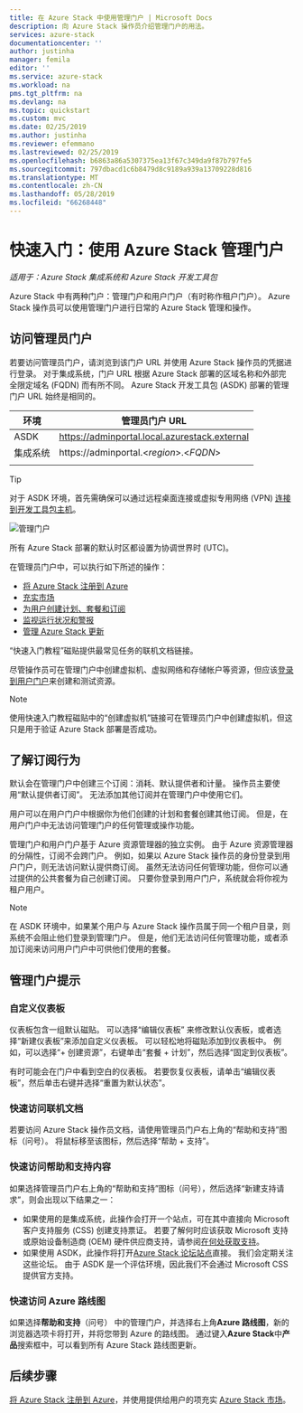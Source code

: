 ```yaml
---
title: 在 Azure Stack 中使用管理门户 | Microsoft Docs
description: 向 Azure Stack 操作员介绍管理门户的用法。
services: azure-stack
documentationcenter: ''
author: justinha
manager: femila
editor: ''
ms.service: azure-stack
ms.workload: na
pms.tgt_pltfrm: na
ms.devlang: na
ms.topic: quickstart
ms.custom: mvc
ms.date: 02/25/2019
ms.author: justinha
ms.reviewer: efemmano
ms.lastreviewed: 02/25/2019
ms.openlocfilehash: b6863a86a5307375ea13f67c349da9f87b797fe5
ms.sourcegitcommit: 797dbacd1c6b8479d8c9189a939a13709228d816
ms.translationtype: MT
ms.contentlocale: zh-CN
ms.lasthandoff: 05/28/2019
ms.locfileid: "66268448"
---
```

# <a name="quickstart-use-the-azure-stack-administration-portal"></a>快速入门：使用 Azure Stack 管理门户

*适用于：Azure Stack 集成系统和 Azure Stack 开发工具包*

Azure Stack 中有两种门户：管理门户和用户门户（有时称作租户门户）。  Azure Stack 操作员可以使用管理门户进行日常的 Azure Stack 管理和操作。

## <a name="access-the-administrator-portal"></a>访问管理员门户

若要访问管理员门户，请浏览到该门户 URL 并使用 Azure Stack 操作员的凭据进行登录。 对于集成系统，门户 URL 根据 Azure Stack 部署的区域名称和外部完全限定域名 (FQDN) 而有所不同。 Azure Stack 开发工具包 (ASDK) 部署的管理门户 URL 始终是相同的。 

| 环境 | 管理员门户 URL |   
| -- | -- | 
| ASDK| https://adminportal.local.azurestack.external  |
| 集成系统 | https://adminportal.&lt;*region*&gt;.&lt;*FQDN*&gt; | 
| | |

> [!TIP]
> 对于 ASDK 环境，首先需确保可以通过远程桌面连接或虚拟专用网络 (VPN) [连接到开发工具包主机](../asdk/asdk-connect.md)。

 ![管理门户](media/azure-stack-manage-portals/admin-portal.png)

所有 Azure Stack 部署的默认时区都设置为协调世界时 (UTC)。 

在管理员门户中，可以执行如下所述的操作：

* [将 Azure Stack 注册到 Azure](azure-stack-registration.md)
* [充实市场](azure-stack-download-azure-marketplace-item.md)
* [为用户创建计划、套餐和订阅](azure-stack-plan-offer-quota-overview.md)
* [监视运行状况和警报](azure-stack-monitor-health.md)
* [管理 Azure Stack 更新](azure-stack-updates.md)

“快速入门教程”磁贴提供最常见任务的联机文档链接。 

尽管操作员可在管理门户中创建虚拟机、虚拟网络和存储帐户等资源，但应该[登录到用户门户](../user/azure-stack-use-portal.md)来创建和测试资源。

>[!NOTE]
>使用快速入门教程磁贴中的“创建虚拟机”链接可在管理员门户中创建虚拟机，但这只是用于验证 Azure Stack 部署是否成功。 

## <a name="understand-subscription-behavior"></a>了解订阅行为

默认会在管理门户中创建三个订阅：消耗、默认提供者和计量。 操作员主要使用“默认提供者订阅”。  无法添加其他订阅并在管理门户中使用它们。 

用户可以在用户门户中根据你为他们创建的计划和套餐创建其他订阅。 但是，在用户门户中无法访问管理门户的任何管理或操作功能。

管理门户和用户门户基于 Azure 资源管理器的独立实例。 由于 Azure 资源管理器的分隔性，订阅不会跨门户。 例如，如果以 Azure Stack 操作员的身份登录到用户门户，则无法访问默认提供商订阅。  虽然无法访问任何管理功能，但你可以通过提供的公共套餐为自己创建订阅。 只要你登录到用户门户，系统就会将你视为租户用户。

  >[!NOTE]
  >在 ASDK 环境中，如果某个用户与 Azure Stack 操作员属于同一个租户目录，则系统不会阻止他们登录到管理门户。 但是，他们无法访问任何管理功能，或者添加订阅来访问用户门户中可供他们使用的套餐。

## <a name="administration-portal-tips"></a>管理门户提示

### <a name="customize-the-dashboard"></a>自定义仪表板

仪表板包含一组默认磁贴。 可以选择“编辑仪表板”  来修改默认仪表板，或者选择“新建仪表板”来添加自定义仪表板。  可以轻松地将磁贴添加到仪表板中。 例如，可以选择“+ 创建资源”，右键单击“套餐 + 计划”，然后选择“固定到仪表板”。   

有时可能会在门户中看到空白的仪表板。 若要恢复仪表板，请单击“编辑仪表板”，然后单击右键并选择“重置为默认状态”。  

### <a name="quick-access-to-online-documentation"></a>快速访问联机文档

若要访问 Azure Stack 操作员文档，请使用管理员门户右上角的“帮助和支持”图标（问号）。 将鼠标移至该图标，然后选择“帮助 + 支持”。 

### <a name="quick-access-to-help-and-support"></a>快速访问帮助和支持内容

如果选择管理员门户右上角的“帮助和支持”图标（问号），然后选择“新建支持请求”，则会出现以下结果之一： 

- 如果使用的是集成系统，此操作会打开一个站点，可在其中直接向 Microsoft 客户支持服务 (CSS) 创建支持票证。 若要了解何时应该获取 Microsoft 支持或原始设备制造商 (OEM) 硬件供应商支持，请参阅[在何处获取支持](azure-stack-manage-basics.md#where-to-get-support)。
- 如果使用 ASDK，此操作将打开[Azure Stack 论坛站点](https://social.msdn.microsoft.com/Forums/home?forum=AzureStack)直接。 我们会定期关注这些论坛。 由于 ASDK 是一个评估环境，因此我们不会通过 Microsoft CSS 提供官方支持。

### <a name="quick-access-to-the-azure-roadmap"></a>快速访问 Azure 路线图

如果选择**帮助和支持**（问号） 中的管理门户，并选择右上角**Azure 路线图**，新的浏览器选项卡将打开，并将您带到 Azure 的路线图。 通过键入**Azure Stack**中**产品**搜索框中，可以看到所有 Azure Stack 路线图更新。

## <a name="next-steps"></a>后续步骤

[将 Azure Stack 注册到 Azure](azure-stack-registration.md)，并使用提供给用户的项充实 [Azure Stack 市场](azure-stack-marketplace.md)。 
